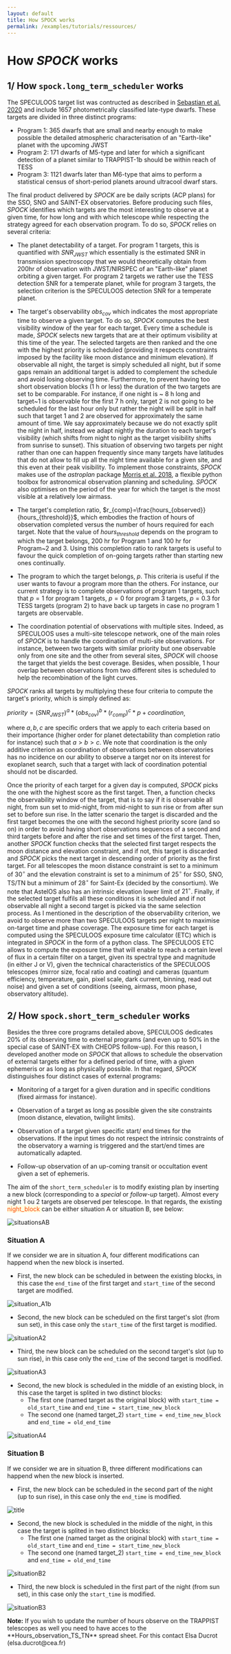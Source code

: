 ```yaml
---
layout: default
title: How SPOCK works
permalink: /examples/tutorials/ressources/
---
```



# How *SPOCK* works


## 1/ How `spock.long_term_scheduler` works

The SPECULOOS target list was contructed as described in [Sebastian et al. 2020](http://arxiv.org/abs/2011.02069) and include 1657 photometrically classified late-type dwarfs. These targets are divided in three distinct programs:
* Program 1: 365 dwarfs that are small and nearby enough to make possible the detailed atmospheric characterisation of an "Earth-like" planet with the upcoming JWST
* Program 2: 171 dwarfs of M5-type and later for which a significant detection of a planet similar to TRAPPIST-1b should be within reach of TESS
* Program 3: 1121 dwarfs later than M6-type that aims to perform a statistical census of short-period planets around ultracool dwarf stars.

The final product delivered by *SPOCK* are be daily scripts (ACP plans) for the SSO, SNO and SAINT-EX observatories. Before producing such files, *SPOCK* identifies which targets are the most interesting to observe at a given time, for how long and with which telescope while respecting the strategy agreed for each observation program. To do so, *SPOCK* relies on several criteria:

* The planet detectability of a target. For program 1 targets, this is quantified with $SNR_{JWST}$ which essentially is the estimated SNR in transmission spectroscopy that we would theoretically obtain from 200hr of observation with JWST/NIRSPEC of an "Earth-like" planet orbiting a given target. For program 2 targets we rather use the TESS detection SNR for a temperate planet, while for program 3 targets, the selection criterion is the SPECULOOS detection SNR for a temperate planet.

* The target's observability $obs_{cov}$ which indicates the most appropriate time to observe a given target. To do so, *SPOCK* computes the best visibility window of the year for each target. Every time a schedule is made, *SPOCK* selects new targets that are at their optimum visibility at this time of the year. The selected targets are then ranked and the one with the highest priority is scheduled (providing it respects constraints imposed by the facility like moon distance and minimum elevation). If observable all night, the target is simply scheduled all night, but if some gaps remain an additional target is added to complement the schedule and avoid losing observing time. Furthermore, to prevent having too short observation blocks (1 h or less) the duration of the two targets are set to be comparable. For instance, if one night is ~ 8 h long and target~1 is observable for the first 7 h only, target 2 is not going to be scheduled for the last hour only but rather the night will be split in half such that target 1 and 2 are observed for approximately the same amount of time. We say approximately because we do not exactly split the night in half, instead we adapt nightly the duration to each target's visibility (which shifts from night to night as the target visibility shifts from sunrise to sunset). This situation of observing two targets per night rather than one can happen frequently since many targets have latitudes that do not allow to fill up all the night time available for a given site, and this even at their peak visibility. To implement those constraints, *SPOCK* makes use of the *astroplan* package [Morris et al. 2018](http://arxiv.org/abs/1712.09631), a flexible python toolbox for astronomical observation planning and scheduling. *SPOCK* also optimises on the period of the year for which the target is the most visible at a relatively low airmass.
* The target's completion ratio, $r_{comp}=\frac{hours_{observed}}{hours_{threshold}}$, which embodies the fraction of hours of observation completed versus the number of hours required for each target. Note that the value of $hours_{threshold}$ depends on the program to which the target belongs, 200 hr for Program 1 and 100 hr for Program~2 and 3. Using this completion ratio to rank targets is useful to favour the quick completion of on-going targets rather than starting new ones continually.
* The program to which the target belongs, $p$. This criteria is useful if the user wants to favour a program more than the others. For instance, our current strategy is to complete observations of program 1 targets, such that $p=1$ for program 1 targets,  $p=0$ for program 3 targets, $p=0.3$ for TESS targets (program 2) to have back up targets in case no program 1 targets are observable.
* The coordination potential of observations with multiple sites. Indeed, as SPECULOOS uses a multi-site telescope network, one of the main roles of *SPOCK* is to handle the coordination of multi-site observations. For instance, between two targets with similar priority but one observable only from one site and the other from several sites, *SPOCK* will choose the target that yields the best coverage. Besides, when possible, 1 hour overlap between observations from two different sites is scheduled to help the recombination of the light curves.




*SPOCK* ranks all targets by multiplying these four criteria to compute the target's priority, which is simply defined as:

$priority = (SNR_{JWST})^{a} * (obs_{cov})^{b} * (r_{comp})^{c} * p + coordination$,

where $a, b, c$ are specific orders that we apply to each criteria based on their importance (higher order for planet detectability than completion ratio for instance) such that $a>b>c$. We note that coordination is the only additive criterion as coordination of observations between observatories has no incidence on our ability to observe a target nor on its interest for exoplanet search, such that a target with lack of coordination potential should not be discarded.


Once the priority of each target for a given day is computed, *SPOCK* picks the one with the highest score as the first target. Then, a function checks the observability window of the target, that is to say if it is observable all night, from sun set to mid-night, from mid-night to sun rise or from after sun set to before sun rise. In the latter scenario the target is discarded and the first target becomes the one with the second highest priority score (and so on) in order to avoid having short observations sequences of a second and third targets before and after the rise and set times of the first target. Then, another *SPOCK* function checks that the selected first target respects the moon distance and elevation constraint, and if not, this target is discarded and *SPOCK* picks the next target in descending order of priority as the first target. For all telescopes the moon distance constraint is set to a minimum of $30^{\circ}$ and the elevation constraint is set to a minimum of $25^{\circ}$ for SSO, SNO, TS/TN but a minimum of $28^{\circ}$ for Saint-Ex (decided by the consortium). We note that AstelOS also has an intrinsic elevation lower limit of $21^{\circ}$. Finally, if the selected target fulfils all these conditions it is scheduled and if not observable all night a second target is picked via the same selection process. As I mentioned in the description of the observability criterion, we avoid to observe more than two SPECULOOS targets per night to maximise on-target time and phase coverage. The exposure time for each target is computed using the SPECULOOS exposure time calculator (ETC) which is integrated in *SPOCK* in the form of a python class. The SPECULOOS ETC allows to compute the exposure time that will enable to reach a certain level of flux in a certain filter on a target, given its spectral type and magnitude (in either J or V), given the technical characteristics of the SPECULOOS telescopes (mirror size, focal ratio and coating) and cameras (quantum efficiency, temperature, gain, pixel scale, dark current, binning, read out noise) and given a set of conditions (seeing, airmass, moon phase, observatory altitude).

## 2/ How `spock.short_term_scheduler` works

Besides the three core programs detailed above, SPECULOOS dedicates 20\% of its observing time to external programs (and even up to 50\% in the special case of SAINT-EX with CHEOPS follow-up). For this reason, I developed another mode on *SPOCK* that allows to schedule the observation of external targets either for a defined period of time, with a given ephemeris or as long as physically possible. In that regard, *SPOCK* distinguishes four distinct cases of external programs: 

* Monitoring of a target for a given duration and in specific conditions (fixed airmass for instance). 

* Observation of a target as long as possible given the site constraints (moon distance, elevation, twilight limits). 

* Observation of a target given specific start/ end times for the observations. If the input times do not respect the intrinsic constraints of the observatory a warning is triggered and the start/end times are automatically adapted. 

* Follow-up observation of an up-coming transit or occultation event given a set of ephemeris. 



The aim of the `short_term_scheduler` is to modify existing plan by inserting a new block (corresponding to a *special* or *follow-up* target). Almost every night 1 ou 2 targets are observed per telescope. In that regards, the existing <span style="background-color:lightyellow"><font color='orangered'> night_block </font></span>  can be either situation A or situation B, see below:

![situationsAB](situations_AB.png)

### Situation A

If we consider we are in situation A, four different modifications can happend when the new block is inserted. 

* First, the new block can be scheduled in between the existing blocks, in this case the `end_time` of the first target and `start_time` of the second target are modified.

![situation_A1b](situation_A1b.png)

* Second, the new block can be scheduled on the first target's slot (from sun set), in this case only the `start_time` of the first target is modified.

![situationA2](situation_A2.png)

* Third, the new block can be scheduled on the second target's slot (up to sun rise), in this case only the `end_time` of the second target is modified.

![situationA3](situation_A3.png)

* Second, the new block is scheduled in the middle of an existing block, in this case the target is splited in two distinct blocks:
    * The first one (named target as the original block) with `start_time = old_start_time` and `end_time = start_time_new_block` 
    * The second one (named target_2) `start_time = end_time_new_block` and `end_time = old_end_time` 

![situationA4](situation_A4b.png)

### Situation B

If we consider we are in situation B, three different modifications can happend when the new block is inserted. 

* First, the new block can be scheduled in the second part of the night (up to sun rise), in this case only the `end_time` is modified.

![title](situation_B1.png)

* Second, the new block is scheduled in the middle of the night, in this case the target is splited in two distinct blocks:
    * The first one (named target as the original block)  with `start_time = old_start_time` and `end_time = start_time_new_block` 
    * The second one (named target_2) `start_time = end_time_new_block` and `end_time = old_end_time` 

![situationB2](situation_B2.png)

* Third, the new block is scheduled in the first part of the night (from sun set), in this case only the `start_time` is modified.

![situationB3](situation_B3.png)


<div class="alert alert-info">
<strong>Note:</strong>  If you wish to update the number of hours observe on the TRAPPIST telescopes as well you need to have acces to the **Hours_observation_TS_TN** spread sheet. For this contact Elsa Ducrot (elsa.ducrot@cea.fr)
    
</div>